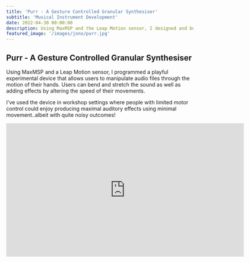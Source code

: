 ```yaml
---
title: 'Purr - A Gesture Controlled Granular Synthesiser'
subtitle: 'Musical Instrument Development'
date: 2022-04-30 00:00:00
description: Using MaxMSP and the Leap Motion sensor, I designed and built a granular synthesizer designed for expressive gestural play
featured_image: '/images/jono/purr.jpg'
---
```

## Purr - A Gesture Controlled Granular Synthesiser

Using MaxMSP and a Leap Motion sensor, I programmed a playful experimental device that allows users to manipulate audio files through the motion of their hands. Users can bend and stretch the sound as well as adding effects by altering the speed of their movements.

I've used the device in workshop settings where people with limited motor control could enjoy producing maximal auditory effects using minimal movement..albeit with quite noisy outcomes!

<iframe src="https://www.youtube.com/embed/G8fI_9SJAD8?si=vsSq335ML1HwUvSl" width="640" height="360" frameborder="0" allowfullscreen></iframe>

